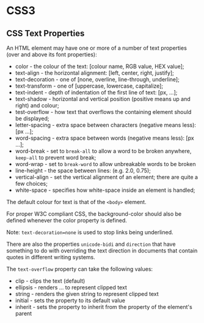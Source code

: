 <!DOCTYPE html>
<html>

<meta charset="UTF-8" />
<link rel="stylesheet" href="../styles/style-sheet.css" />

<body>

# CSS3

## CSS Text Properties

An HTML element may have one or more of a number of text properties (over and above its font properties):

  * color               - the colour of the text: [colour name, RGB value, HEX value];
  * text-align          - the horizontal alignment: [left, center, right, justify];
  * text-decoration     - one of [none, overline, line-through, underline];
  * text-transform      - one of [uppercase, lowercase, capitalize];
  * text-indent         - depth of indentation of the first line of text: [px, ...];
  * text-shadow         - horizontal and vertical position (positive means up and right) and colour;
  * test-overflow       - how text that overflows the containing element should be displayed;
  * letter-spacing      - extra space between characters (negative means less): [px ...];
  * word-spacing        - extra space between words (negative means less): [px ...];
  * word-break          - set to `break-all` to allow a word to be broken anywhere, `keep-all` to prevent word break;
  * word-wrap           - set to `break-word` to allow unbreakable words to be broken
  * line-height         - the space between lines: (e.g. 2.0, 0.75);
  * vertical-align      - set the vertical alignment of an element; there are quite a few choices;
  * white-space         - specifies how white-space inside an element is handled;

The default colour for text is that of the `<body>` element.

For proper W3C compliant CSS, the background-color should also be defined whenever the color property is defined.

Note: `text-decoration=none` is used to stop links being underlined.

There are also the properties `unicode-bidi` and `direction` that have something to do with overriding the
text direction in documents that contain quotes in different writing systems.

The `text-overflow` property can take the following values:

  * clip        - clips the text (default)
  * ellipsis    - renders &hellip; to represent clipped text
  * string      - renders the given string to represent clipped text
  * initial     - sets the property to its default value
  * inherit     - sets the property to inherit from the property of the element's parent

</body>
</html>
